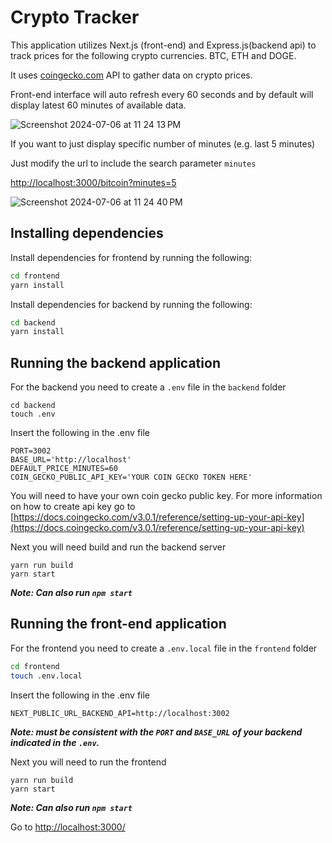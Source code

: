 # Crypto Tracker

This application utilizes Next.js (front-end) and Express.js(backend api) to track prices for the following crypto currencies. BTC, ETH and DOGE. 

It uses [coingecko.com](coingecko.com) API to gather data on crypto prices. 

Front-end interface will auto refresh every 60 seconds and by default will display latest 60 minutes of available data.

![Screenshot 2024-07-06 at 11 24 13 PM](https://github.com/niccololampa/crypto-track/assets/37615906/126b2390-8948-4e06-97d0-92eeb898bf57)

If you want to just display specific number of minutes (e.g. last 5 minutes)

Just modify the url to include the search parameter `minutes`

[http://localhost:3000/bitcoin?minutes=5](http://localhost:3000/bitcoin?minutes=5)

![Screenshot 2024-07-06 at 11 24 40 PM](https://github.com/niccololampa/crypto-track/assets/37615906/9c0e90e2-1ec0-4bc0-9a7f-eef2fecc5d74)



## Installing dependencies

Install dependencies for frontend by running the following:

```bash
cd frontend
yarn install
```

Install dependencies for backend by running the following:

```bash
cd backend
yarn install
```

## Running the backend application

For the backend you need to create a `.env` file in the `backend` folder

```
cd backend
touch .env
```

Insert the following in the .env file 

```.env
PORT=3002
BASE_URL='http://localhost'
DEFAULT_PRICE_MINUTES=60
COIN_GECKO_PUBLIC_API_KEY='YOUR COIN GECKO TOKEN HERE'
```
You will need to have your own coin gecko public key. For more information on how to create api key go to [https://docs.coingecko.com/v3.0.1/reference/setting-up-your-api-key](https://docs.coingecko.com/v3.0.1/reference/setting-up-your-api-key)

Next you will need build and run the backend server

```
yarn run build
yarn start
```

***Note: Can also run `npm start`***


## Running the front-end application 

For the frontend you need to create a `.env.local` file in the `frontend` folder

```bash
cd frontend
touch .env.local
```

Insert the following in the .env file 

```.env
NEXT_PUBLIC_URL_BACKEND_API=http://localhost:3002
```
***Note: must be consistent with the `PORT` and `BASE_URL` of your backend indicated in the `.env`.***

Next you will need to run the frontend

```
yarn run build
yarn start
```
***Note: Can also run `npm start`***

Go to [http://localhost:3000/](http://localhost:3000/)
